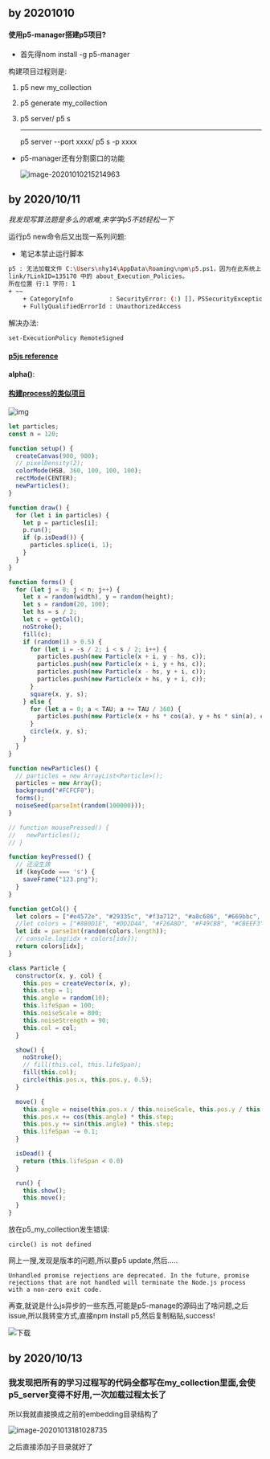 ## by 20201010

#### 使用p5-manager搭建p5项目?

- 首先得nom install -g p5-manager

构建项目过程则是:

1. p5 new my_collection

2. p5 generate my_collection

3. p5 server/ p5 s

   ------

   p5 server --port   xxxx/ p5 s -p xxxx

- p5-manager还有分割窗口的功能

  ![image-20201010215214963](readme.assets/image-20201010215214963.png)

## by 2020/10/11

*我发现写算法题是多么的艰难,来学学p5不妨轻松一下*

运行p5 new命令后又出现一系列问题:

- 笔记本禁止运行脚本

```bash
p5 : 无法加载文件 C:\Users\nhy14\AppData\Roaming\npm\p5.ps1，因为在此系统上禁止运行脚本。有关详细信息，请参阅 https:/go.microsoft.com/fw 
link/?LinkID=135170 中的 about_Execution_Policies。
所在位置 行:1 字符: 1
+ ~~
    + CategoryInfo          : SecurityError: (:) []，PSSecurityException
    + FullyQualifiedErrorId : UnauthorizedAccess
```

解决办法:

```bash
set-ExecutionPolicy RemoteSigned
```

#### [p5js reference](https://p5js.org/reference/)

**alpha()**:

<!--Extracts the alpha value from a color or pixel array.-->

#### [构建process的类似项目](https://www.jianshu.com/p/0907f7b64e53)

![img](readme.assets/7145358-041b6c244b59ffc1.png)

```js
let particles;
const n = 120;

function setup() {
  createCanvas(900, 900);
  // pixelDensity(2);
  colorMode(HSB, 360, 100, 100, 100);
  rectMode(CENTER);
  newParticles();
}

function draw() {
  for (let i in particles) {
    let p = particles[i];
    p.run();
    if (p.isDead()) {
      particles.splice(i, 1);
    }
  }
}

function forms() {
  for (let j = 0; j < n; j++) {
    let x = random(width), y = random(height);
    let s = random(20, 100);
    let hs = s / 2;
    let c = getCol();
    noStroke();
    fill(c);
    if (random(1) > 0.5) {
      for (let i = -s / 2; i < s / 2; i++) {
        particles.push(new Particle(x + i, y - hs, c));
        particles.push(new Particle(x + i, y + hs, c));
        particles.push(new Particle(x - hs, y + i, c));
        particles.push(new Particle(x + hs, y + i, c));
      }
      square(x, y, s);
    } else {
      for (let a = 0; a < TAU; a += TAU / 360) {
        particles.push(new Particle(x + hs * cos(a), y + hs * sin(a), c));
      }
      circle(x, y, s);
    }
  }
}

function newParticles() {
  // particles = new ArrayList<Particle>();
  particles = new Array();
  background("#FCFCF0");
  forms();
  noiseSeed(parseInt(random(100000)));
}

// function mousePressed() {
//   newParticles();
// }

function keyPressed() {
  // 还没生效
  if (keyCode === 's') {
    saveFrame("123.png");
  }
}

function getCol() {
  let colors = ["#e4572e", "#29335c", "#f3a712", "#a8c686", "#669bbc", "#efc2f0"];
  //let colors = ["#880D1E", "#DD2D4A", "#F26A8D", "#F49CBB", "#CBEEF3"];
  let idx = parseInt(random(colors.length));
  // console.log(idx + colors[idx]);
  return colors[idx];
}

class Particle {
  constructor(x, y, col) {
    this.pos = createVector(x, y);
    this.step = 1;
    this.angle = random(10);
    this.lifeSpan = 100;
    this.noiseScale = 800;
    this.noiseStrength = 90;
    this.col = col;
  }

  show() {
    noStroke();
    // fill(this.col, this.lifeSpan);
    fill(this.col);
    circle(this.pos.x, this.pos.y, 0.5);
  }

  move() {
    this.angle = noise(this.pos.x / this.noiseScale, this.pos.y / this.noiseScale) * this.noiseStrength;
    this.pos.x += cos(this.angle) * this.step;
    this.pos.y += sin(this.angle) * this.step;
    this.lifeSpan -= 0.1;
  }

  isDead() {
    return (this.lifeSpan < 0.0)
  }

  run() {
    this.show();
    this.move();
  }
}
```

放在p5_my_collection发生错误:

```
circle() is not defined
```

网上一搜,发现是版本的问题,所以要p5 update,然后.....

```error
Unhandled promise rejections are deprecated. In the future, promise rejections that are not handled will terminate the Node.js process with a non-zero exit code.
```

再查,就说是什么js异步的一些东西,可能是p5-manage的源码出了啥问题,之后issue,所以我转变方式,直接npm install p5,然后复制粘贴,success!

![下载](readme.assets/%E4%B8%8B%E8%BD%BD.png)

## by 2020/10/13

### **我发现把所有的学习过程写的代码全都写在my_collection里面,会使p5_server变得不好用,一次加载过程太长了**

所以我就直接换成之前的embedding目录结构了

![image-20201013181028735](readme.assets/image-20201013181028735.png)

之后直接添加子目录就好了





